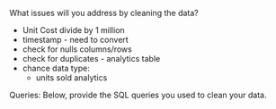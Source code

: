 What issues will you address by cleaning the data?

* Unit Cost divide by 1 million
* timestamp - need to convert
* check for nulls columns/rows 
* check for duplicates - analytics table
* chance data type: 
    * units sold analytics 


Queries:
Below, provide the SQL queries you used to clean your data.
